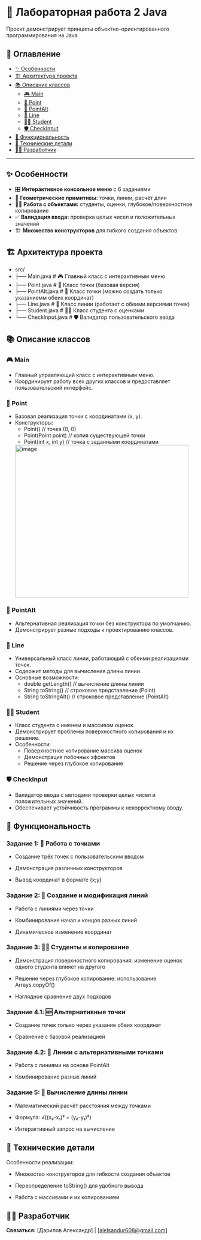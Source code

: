 # 🧮 Лабораторная работа 2 Java

Проект демонстрирует принципы объектно-ориентированного программирования на Java.

## 📖 Оглавление

- [✨ Особенности](#-особенности)
- [🏗️ Архитектура проекта](#️-архитектура-проекта)
- [📚 Описание классов](#-описание-классов)
  - [🎮 Main](#-main)
  - [📍 Point](#-point)
  - [📍 PointAlt](#-pointalt)
  - [📐 Line](#-line)
  - [👨‍🎓 Student](#-student)
  - [🛡️ CheckInput](#-checkinput)
- [🎯 Функциональность](#-функциональность)
- [🔧 Технические детали](#-технические-детали)
- [👨‍💻 Разработчик](#-разработчик)

---

## ✨ Особенности

- 🎛️ **Интерактивное консольное меню** с 6 заданиями
- 📐 **Геометрические примитивы:** точки, линии, расчёт длин
- 👨‍🎓 **Работа с объектами:** студенты, оценки, глубокое/поверхностное копирование
- ✅ **Валидация ввода:** проверка целых чисел и положительных значений
- 🏗️ **Множество конструкторов** для гибкого создания объектов

## 🏗️ Архитектура проекта
  -  src/
  -  ├── Main.java # 🎮 Главный класс с интерактивным меню
  -  ├── Point.java # 📍 Класс точки (базовая версия)
  -  ├── PointAlt.java # 📍 Класс точки (можно создать только указаниемм обеих координат)
  -  ├── Line.java # 📐 Класс линии (работает с обеими версиями точек)
  -  ├── Student.java # 👨‍🎓 Класс студента с оценками
  -  └── CheckInput.java # 🛡️ Валидатор пользовательского ввода

## 📚 Описание классов
### 🎮 Main
- Главный управляющий класс с интерактивным меню.
- Координирует работу всех других классов и предоставляет пользовательский интерфейс.

### 📍 Point
- Базовая реализация точки с координатами (x, y).
- Конструкторы:
  - Point()              // точка (0, 0)
  - Point(Point point)   // копия существующей точки
  - Point(int x, int y)  // точка с заданными координатами
  <img width="463" height="407" alt="image" src="https://github.com/user-attachments/assets/3aa92506-13be-49fc-866b-517896c8b790" />


### 📍 PointAlt
- Альтернативная реализация точки без конструктора по умолчанию.
- Демонстрирует разные подходы к проектированию классов.

### 📐 Line
- Универсальный класс линии, работающий с обеими реализациями точек.
- Содержит методы для вычисления длины линии.
- Основные возможности:
  - double getLength()           // вычисление длины линии
  - String toString()           // строковое представление (Point)
  - String toStringAlt()        // строковое представление (PointAlt)

### 👨‍🎓 Student
- Класс студента с именем и массивом оценок.
- Демонстрирует проблемы поверхностного копирования и их решение.
- Особенности:
  - Поверхностное копирование массива оценок
  - Демонстрация побочных эффектов
  - Решение через глубокое копирование

### 🛡️ CheckInput
- Валидатор ввода с методами проверки целых чисел и положительных значений.
- Обеспечивает устойчивость программы к некорректному вводу.

## 🎯 Функциональность
### Задание 1: 📍 Работа с точками
- Создание трёх точек с пользовательским вводом

- Демонстрация различных конструкторов

- Вывод координат в формате {x;y}

### Задание 2: 📐 Создание и модификация линий
- Работа с линиями через точки

- Комбинирование начал и концов разных линий

- Динамическое изменение координат

### Задание 3: 👨‍🎓 Студенты и копирование
- Демонстрация поверхностного копирования: изменение оценок одного студента влияет на другого

- Решение через глубокое копирование: использование Arrays.copyOf()

- Наглядное сравнение двух подходов

### Задание 4.1: 🆕 Альтернативные точки
- Создание точек только через указание обеих координат

- Сравнение с базовой реализацией

### Задание 4.2: 🔗 Линии с альтернативными точками
- Работа с линиями на основе PointAlt

- Комбинирование разных линий

### Задание 5: 📏 Вычисление длины линии
- Математический расчёт расстояния между точками

- Формула: √((x₂-x₁)² + (y₂-y₁)²)

- Интерактивный запрос на вычисление

## 🔧 Технические детали
Особенности реализации:
- Множество конструкторов для гибкости создания объектов

- Переопределение toString() для удобного вывода

- Работа с массивами и их копированием

## 👨‍💻 Разработчик

**Связаться:** [Дарипов Александр] | [alelsandur608@gmail.com]













